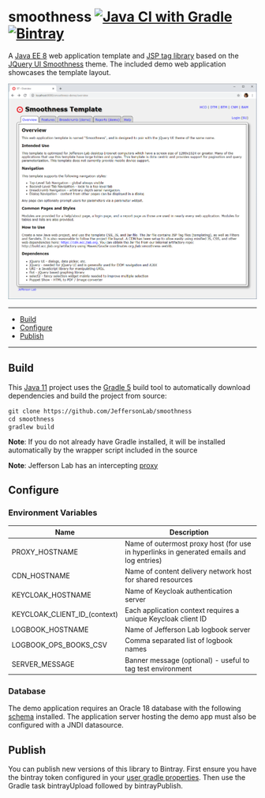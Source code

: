 # smoothness [![Java CI with Gradle](https://github.com/JeffersonLab/smoothness/workflows/Java%20CI%20with%20Gradle/badge.svg)](https://github.com/JeffersonLab/smoothness/actions?query=workflow%3A%22Java+CI+with+Gradle%22) [![Bintray](https://img.shields.io/bintray/v/slominskir/maven/smoothness-weblib?label=Download)](https://bintray.com/slominskir/maven/smoothness-weblib)
A [Java EE 8](https://en.wikipedia.org/wiki/Jakarta_EE) web application template and [JSP tag library](https://docs.oracle.com/javaee/5/tutorial/doc/bnama.html) based on the [JQuery UI Smoothness](https://jqueryui.com/themeroller/) theme.  The included demo web application showcases the template layout.

![Screenshot](https://github.com/JeffersonLab/smoothness/raw/main/smoothness-demo/Screenshot.png?raw=true "Screenshot")

---
 - [Build](https://github.com/JeffersonLab/smoothness#build)
 - [Configure](https://github.com/JeffersonLab/smoothness#configure)
 - [Publish](https://github.com/JeffersonLab/smoothness#publish)
---

## Build
This [Java 11](https://adoptopenjdk.net/) project uses the [Gradle 5](https://gradle.org/) build tool to automatically download dependencies and build the project from source:

```
git clone https://github.com/JeffersonLab/smoothness
cd smoothness
gradlew build
```
**Note**: If you do not already have Gradle installed, it will be installed automatically by the wrapper script included in the source

**Note**: Jefferson Lab has an intercepting [proxy](https://gist.github.com/slominskir/92c25a033db93a90184a5994e71d0b78)

## Configure

### Environment Variables
| Name | Description |
|---|---|
| PROXY_HOSTNAME | Name of outermost proxy host (for use in hyperlinks in generated emails and log entries) |
| CDN_HOSTNAME | Name of content delivery network host for shared resources |
| KEYCLOAK_HOSTNAME | Name of Keycloak authentication server |
| KEYCLOAK_CLIENT_ID_(context) | Each application context requires a unique Keycloak client ID |
| LOGBOOK_HOSTNAME | Name of Jefferson Lab logbook server |
| LOGBOOK_OPS_BOOKS_CSV | Comma separated list of logbook names |
| SERVER_MESSAGE | Banner message (optional) - useful to tag test environment |


### Database
The demo application requires an Oracle 18 database with the following [schema](https://github.com/JeffersonLab/smoothness/tree/main/smoothness-demo/schema) installed.   The application server hosting the demo app must also be configured with a JNDI datasource.

## Publish

You can publish new versions of this library to Bintray.  First ensure you have the bintray token configured in your [user gradle properties](https://gist.github.com/slominskir/dff89309ecdc424f134fdf02ceb41906).  Then use the Gradle task bintrayUpload followed by bintrayPublish.

